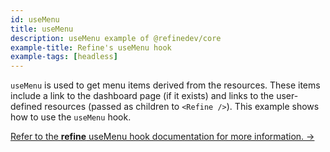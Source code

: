 ```yaml
---
id: useMenu
title: useMenu
description: useMenu example of @refinedev/core
example-title: Refine's useMenu hook
example-tags: [headless]
---
```


`useMenu` is used to get menu items derived from the resources. These items include a link to the dashboard page (if it exists) and links to the user-defined resources (passed as children to `<Refine />`). This example shows how to use the `useMenu` hook.

[Refer to the **refine** useMenu hook documentation for more information. →](/docs/core/hooks/utilities/use-menu)

<CodeSandboxExample path="core-use-menu" />
